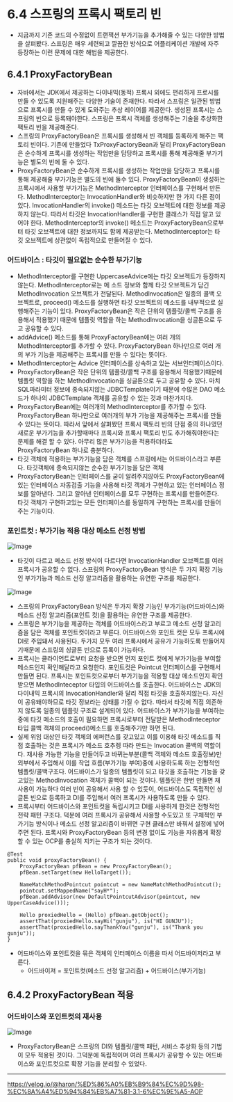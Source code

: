 # 6.4 스프링의 프록시 팩토리 빈
- 지금까지 기존 코드의 수정없이 트랜잭션 부가기능을 추가해줄 수 있는 다양한 방법을 살펴봤다. 스프링은 매우 세련되고 깔끔한 방식으로 어플리케이션 개발에 자주 등장하는 이런 문제에 대한 해법을 제공한다.

## 6.4.1 ProxyFactoryBean
- 자바에서는 JDK에서 제공하는 다이내믹(동적) 프록시 외에도 편리하게 프로시를 만들 수 있도록 지원해주는 다양한 기술이 존재한다. 따라서 스프링은 일관된 방법으로 프록시를 만들 수 있게 도와주는 추상 레이어를 제공한다. 생성된 프록시는 스프링의 빈으로 등록돼야한다. 스프링은 프록시 객체를 생성해주는 기술을 추상화한 팩토리 빈을 제공해준다. 
- 스프링의 ProxyFactoryBean은 프록시를 생성해서 빈 객체를 등록하게 해주는 팩토리 빈이다. 기존에 만들었다 TxProxyFactoryBean과 달리 ProxyFactoryBean은 순수하게 프록시를 생성하는 작업만을 담당하고 프록시를 통해 제공해줄 부가기능은 별도의 빈에 둘 수 있다. 
- ProxyFactoryBean은 순수하게 프록시를 생성하는 작업만을 담당하고 프록시를 통해 제공해줄 부가기능은 별도의 빈에 둘수 있다. ProxyFactoryBean이 생성하는 프록시에서 사용할 부가기능은 Methodlnterceptor 인터페이스를 구현해서 만든다. Methodlnterceptor는 InvocationHandler와 비슷하지만 한 가지 다른 점이 있다. InvocationHandler의 invoke() 메소드는 타깃 오브젝트에 대한 정보를 제공하지 않는다. 따라서 타깃은 InvocationHandler를 구현한 클래스가 직접 알고 있어야 한다. Methodlnterceptor의 invoke() 메소드는 ProxyFactoryBean으로부터 타깃 오브젝트에 대한 정보까지도 함께 제공받는다. Methodlnterceptor는 타깃 오브젝트에 상관없이 독립적으로 만들어질 수 있다.

### 어드바이스 : 타깃이 필요없는 순수한 부가기능
- Methodlnterceptor를 구현한 UppercaseAdvice에는 타깃 오브젝트가 등장하지 않는다. Methodlnterceptor로는 메 소드 정보와 함께 타깃 오브젝트가 담긴 Methodlnvocation 오브젝트가 전달된다. Methodlnvocation은 일종의 콜백 오브젝트로, proceed() 메소드를 실행하면 타깃 오브젝트의 메소드를 내부적으로 실행해주는 기능이 있다. ProxyFactoryBean은 작은 단위의 템플릿/콜백 구조를 응용해서 적용했기 때문에 템플릿 역할을 하는 Methodlnvocation을 싱글톤으로 두고 공유할 수 있다.
- addAdvice() 메소드를 통해 ProxyFactoryBean에는 여러 개의 Methodlnterceptor를 추가할 수 있다. ProxyFactoryBean 하나만으로 여러 개의 부가 기능을 제공해주는 프록시를 만들 수 있다는 뜻이다. 
- Methodlnterceptor는 Advice 인터페이스를 상속하고 있는 서브인터페이스이다.
- ProxyFactoryBean은 작은 단위의 템플릿/콜백 구조를 응용해서 적용했기때문에 템플릿 역할을 하는 MethodInvocation을 싱글톤으로 두고 공유할 수 있다. 마치 SQL파라미터 정보에 종속되지않는 JDBCTemplate이기 때문에 수많은 DAO 메소드가 하나의 JDBCTemplate 객체를 공유할 수 있는 것과 마찬가지다.
- ProxyFactoryBean에는 여러개의 MethodInterceptor를 추가할 수 있다. ProxyFactoryBean 하나만으로 여러개의 부가 기능을 제공해주는 프록시를 만들 수 있다는 뜻이다. 따라서 앞에서 살펴봤던 프록시 팩토리 빈의 단점 중의 하나였던 새로운 부가기능을 추가할때마다 프록시와 프록시 팩토리 빈도 추가해줘야한다는 문제를 해결 할 수 있다. 아무리 많은 부가기능을 적용하더라도 ProxyFactoryBean 하나로 충분하다.
- 타깃 객체에 적용하는 부가기능을 담은 객체를 스프링에서는 어드바이스라고 부른다.  타깃객체에 종속되지않는 순수한 부가기능을 담은 객체
- ProxyFactoryBean는 인터페이스를 굳이 알려주지않아도 ProxyFactoryBean에 있는 인터페이스 자동검출 기능을 사용해 타깃 객체가 구현하고 있는 인터페이스 정보를 알아낸다. 그리고 알아낸 인터페이스를 모두 구현하는 프록시를 만들어준다. 타깃 객체가 구현하고있는 모든 인터페이스를 동일하게 구현하는 프록시를 만들어주는 기능이다.

### 포인트컷 : 부가기능 적용 대상 메소드 선정 방법
![Image](https://github.com/user-attachments/assets/c7f38db8-8959-43c7-ba32-c6062465349c)
- 타깃이 다르고 메소드 선정 방식이 다르다면 InvocationHandler 오브젝트를 여러 프록시가 공유할 수 없다. 스프링의 ProxyFactoryBean 방식은 두 가지 확장 기능인 부가기능과 메소드 선정 알고리즘을 활용하는 유연한 구조를 제공한다.

![Image](https://github.com/user-attachments/assets/93ef04f7-9163-4a62-8e0b-ef1aedc592f4)
- 스프링의 ProxyFactoryBean 방식은 두가지 확장 기능인 부가기능(어드바이스)와 메소드 선정 알고리즘(포인트 컷)을 활용하는 유연한 구조를 제공한다.
- 스프링은 부가기능을 제공하는 객체를 어드바이스라고 부르고 메소드 선정 알고리즘을 담은 객체를 포인트컷이라고 부른다. 어드바이스와 포인트 컷은 모두 프록시에 DI로 주입돼서 사용된다. 두가지 모두 여러 프록시에서 공유가 가능하도록 만들어지기때문에 스프링의 싱글톤 빈으로 등록이 가능하다.
- 프록시는 클라이언트로부터 요청을 받으면 먼저 포인트 컷에게 부가기능을 부여할 메소드인지 확인해달라고 요청한다. 포인트컷은 Pointcut 인터페이스를 구현해서 만들면 된다. 프록시는 포인트컷으로부터 부가기능을 적용할 대상 메소드인지 확인받으면 MethodInteceptor 타입의 어드바이스를 호출한다. 어드바이스는 JDK의 다이내믹 프록시의 InvocationHandler와 달리 직접 타깃을 호출하지않는다. 자신이 공유돼야하므로 타깃 정보라는 상태를 가질 수 없다. 따라서 타깃에 직접 의존하지 않도록 일종의 템플릿 구조로 설계되어 있다. 어드바이스가 부가기능을 부여하는 중에 타깃 메소드의 호출이 필요하면 프록시로부터 전달받은 MethodInteceptor 타입 콜백 객체의 proceed()메소드를 호출해주기만 하면 된다.
- 실제 위임 대상인 타깃 객체의 에퍼런스를 갖고있고 이를 이용해 타깃 메소드를 직접 호출하는 것은 프록시가 메소드 호추렝 따라 만드는 Invocation 콜백의 역할이다. 재사용 가능한 기능을 만들어두고 바뀌는부분(콜백 객체와 메소드 호출정보)만 외부에서 주입해서 이를 작업 흐름(부가기능 부여)중에 사용하도록 하는 전형적인 템플릿/콜백구조다. 어드바이스가 일종의 템플릿이 되고 타깃을 호출하는 기능을 갖고있는 MethodInvocation 객체가 콜백이 되는 것이다. 템플릿은 한번 만들면 재사용이 가능하다 여러 빈이 공유해서 사용 할 수 있듯이, 어드바이스도 독립적인 싱글톤 빈으로 등록하고 DI를 주입해서 여러 프록시가 사용하도록 만들 수 있다.
- 프록시부터 어드바이스와 포인트컷을 독립시키고 DI를 사용하게 한것은 전형적인 전략 패턴 구조다. 덕분에 여러 프록시가 공유해서 사용할 수도있고 또 구체적인 부가기능 방식이나 메소드 선정 알고리즘이 바뀌면 구현 클래스만 바꿔서 설정에 넣어주면 된다. 프록시와 ProxyFactoryBean 등의 변경 없이도 기능을 자유롭게 확장 할 수 있는 OCP를 충실히 지키는 구조가 되는 것이다.

```
@Test
public void proxyFactoryBean() {
    ProxyFactoryBean pfBean = new ProxyFactoryBean();
    pfBean.setTarget(new HelloTarget());

    NameMatchMethodPointcut pointcut = new NameMatchMethodPointcut();
    pointcut.setMappedName("sayH*");
    pfBean.addAdvisor(new DefaultPointcutAdvisor(pointcut, new UpperCaseAdvice()));

    Hello proxiedHello = (Hello) pfBean.getObject();
    assertThat(proxiedHello.sayHi("gunju"), is("HI GUNJU"));
    assertThat(proxiedHello.sayThankYou("gunju"), is("Thank you gunju"));
}
```

- 어드바이스와 포인트컷을 묶은 객체의 인터페이스 이름을 따서 어드바이저라고 부른다.
    - 어드바이져 = 포인트컷(메소드 선정 알고리즘) + 어드바이스(부가기능)

## 6.4.2 ProxyFactoryBean 적용

### 어드바이스와 포인트컷의 재사용
![Image](https://github.com/user-attachments/assets/4d1afbdc-d7c1-42ba-a32e-06726f635cff)
- ProxyFactoryBean은 스프링의 DI와 템플릿/콜백 패턴, 서비스 추상화 등의 기법이 모두 적용된 것이다. 그덕분에 독립적이며 여러 프록시가 공유할 수 있는 어드바이스와 포인트컷으로 확장 기능을 분리할 수 있었다. 

---

https://velog.io/@haron/%ED%86%A0%EB%B9%84%EC%9D%98-%EC%8A%A4%ED%94%84%EB%A7%81-3.1-6%EC%9E%A5-AOP